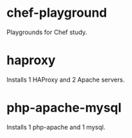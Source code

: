 # chef-playground
Playgrounds for Chef study.

# haproxy
Installs 1 HAProxy and 2 Apache servers.

# php-apache-mysql
Installs 1 php-apache and 1 mysql.
